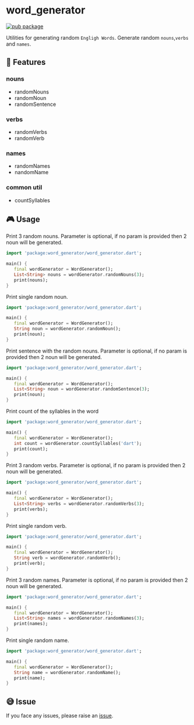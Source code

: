 # word_generator

[![pub package](https://img.shields.io/pub/v/word_generator.svg)](https://pub.dev/packages/word_generator)

Utilities for generating random `Engligh Words`. Generate random `nouns`,`verbs` and `names`.

## 🚀 Features

### nouns

- randomNouns
- randomNoun
- randomSentence

### verbs

- randomVerbs
- randomVerb

### names

- randomNames
- nandomName

### common util

- countSyllables

## 🎮 Usage

Print 3 random nouns. Parameter is optional, if no param is provided then 2 noun will be generated.

```dart
import 'package:word_generator/word_generator.dart';

main() {
   final wordGenerator = WordGenerator();
   List<String> nouns = wordGenerator.randomNouns(3);
   print(nouns);
}
```

Print single random noun.

```dart
import 'package:word_generator/word_generator.dart';

main() {
   final wordGenerator = WordGenerator();
   String noun = wordGenerator.randomNoun();
   print(noun);
}
```

Print sentence with the random nouns. Parameter is optional, if no param is provided then 2 noun will be generated.

```dart
import 'package:word_generator/word_generator.dart';

main() {
   final wordGenerator = WordGenerator();
   List<String> noun = wordGenerator.randomSentence(3);
   print(noun);
}
```

Print count of the syllables in the word

```dart
import 'package:word_generator/word_generator.dart';

main() {
   final wordGenerator = WordGenerator();
   int count = wordGenerator.countSyllables('dart');
   print(count);
}
```

Print 3 random verbs. Parameter is optional, if no param is provided then 2 noun will be generated.

```dart
import 'package:word_generator/word_generator.dart';

main() {
   final wordGenerator = WordGenerator();
   List<String> verbs = wordGenerator.randomVerbs(3);
   print(verbs);
}
```

Print single random verb.

```dart
import 'package:word_generator/word_generator.dart';

main() {
   final wordGenerator = WordGenerator();
   String verb = wordGenerator.randomVerb();
   print(verb);
}
```

Print 3 random names. Parameter is optional, if no param is provided then 2 noun will be generated.

```dart
import 'package:word_generator/word_generator.dart';

main() {
   final wordGenerator = WordGenerator();
   List<String> names = wordGenerator.randomNames(3);
   print(names);
}
```

Print single random name.

```dart
import 'package:word_generator/word_generator.dart';

main() {
   final wordGenerator = WordGenerator();
   String name = wordGenerator.randomName();
   print(name);
}
```

## 😅 Issue

If you face any issues, please raise an [issue](https://github.com/KathirvelChandrasekaran/word_generator/issues).
